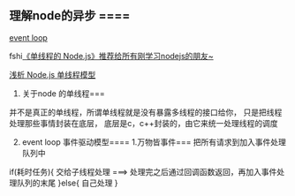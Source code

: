 ## 理解node的异步 ====
[event loop](https://nodejs.org/en/docs/guides/event-loop-timers-and-nexttick/)

fshi[《单线程的 Node.js》推荐给所有刚学习nodejs的朋友~](http://blog.csdn.net/xjtroddy/article/details/51388655)

[浅析 Node.js 单线程模型](https://www.cnblogs.com/onepixel/p/7143769.html)

1. 关于node 的单线程===

并不是真正的单线程，所谓单线程就是没有暴露多线程的接口给你，
只是把线程处理那些事情封装在底层，
底层是c，c++封装的，由它来统一处理线程的调度


2. event loop
事件驱动模型====
1.万物皆事件=== 把所有请求到加入事件处理队列中

if(耗时任务){
  交给子线程处理 ===> 处理完之后通过回调函数返回，再加入事件处理队列的末尾
}else{
  自己处理
}
